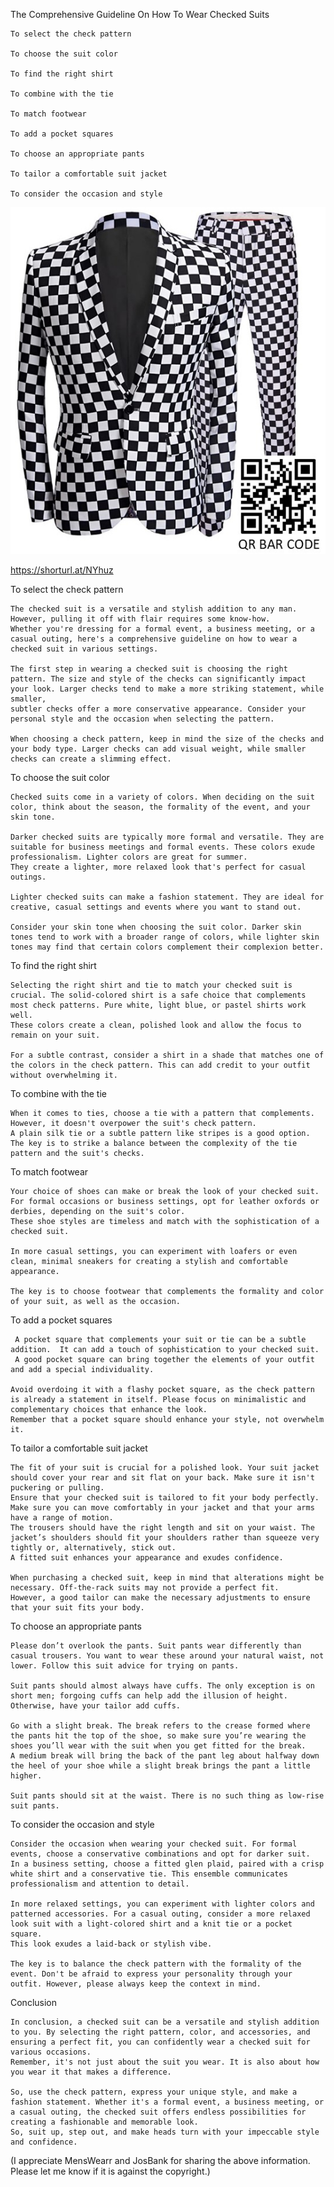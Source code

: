 The Comprehensive Guideline On How To Wear Checked Suits


    To select the check pattern

    To choose the suit color

    To find the right shirt

    To combine with the tie

    To match footwear

    To add a pocket squares

    To choose an appropriate pants

    To tailor a comfortable suit jacket

    To consider the occasion and style
    

![The Comprehensive Guideline On How To Wear Checked Suits](https://github.com/ywangnccu/ywang/blob/main/images/CheckedSuit1.jpg)


https://shorturl.at/NYhuz

To select the check pattern

    The checked suit is a versatile and stylish addition to any man. However, pulling it off with flair requires some know-how. 
    Whether you're dressing for a formal event, a business meeting, or a casual outing, here's a comprehensive guideline on how to wear a checked suit in various settings.

    The first step in wearing a checked suit is choosing the right pattern. The size and style of the checks can significantly impact your look. Larger checks tend to make a more striking statement, while smaller, 
    subtler checks offer a more conservative appearance. Consider your personal style and the occasion when selecting the pattern.

    When choosing a check pattern, keep in mind the size of the checks and your body type. Larger checks can add visual weight, while smaller checks can create a slimming effect.

To choose the suit color

    Checked suits come in a variety of colors. When deciding on the suit color, think about the season, the formality of the event, and your skin tone.

    Darker checked suits are typically more formal and versatile. They are suitable for business meetings and formal events. These colors exude professionalism. Lighter colors are great for summer. 
    They create a lighter, more relaxed look that's perfect for casual outings.

    Lighter checked suits can make a fashion statement. They are ideal for creative, casual settings and events where you want to stand out.

    Consider your skin tone when choosing the suit color. Darker skin tones tend to work with a broader range of colors, while lighter skin tones may find that certain colors complement their complexion better.

To find the right shirt

    Selecting the right shirt and tie to match your checked suit is crucial. The solid-colored shirt is a safe choice that complements most check patterns. Pure white, light blue, or pastel shirts work well. 
    These colors create a clean, polished look and allow the focus to remain on your suit.

    For a subtle contrast, consider a shirt in a shade that matches one of the colors in the check pattern. This can add credit to your outfit without overwhelming it.

To combine with the tie

    When it comes to ties, choose a tie with a pattern that complements. However, it doesn't overpower the suit's check pattern. 
    A plain silk tie or a subtle pattern like stripes is a good option. The key is to strike a balance between the complexity of the tie pattern and the suit's checks.

To match footwear

    Your choice of shoes can make or break the look of your checked suit. For formal occasions or business settings, opt for leather oxfords or derbies, depending on the suit's color. 
    These shoe styles are timeless and match with the sophistication of a checked suit.

    In more casual settings, you can experiment with loafers or even clean, minimal sneakers for creating a stylish and comfortable appearance.

    The key is to choose footwear that complements the formality and color of your suit, as well as the occasion.

To add a pocket squares

     A pocket square that complements your suit or tie can be a subtle addition.  It can add a touch of sophistication to your checked suit. 
     A good pocket square can bring together the elements of your outfit and add a special individuality.

    Avoid overdoing it with a flashy pocket square, as the check pattern is already a statement in itself. Please focus on minimalistic and complementary choices that enhance the look. 
    Remember that a pocket square should enhance your style, not overwhelm it.

To tailor a comfortable suit jacket

    The fit of your suit is crucial for a polished look. Your suit jacket should cover your rear and sit flat on your back. Make sure it isn't puckering or pulling. 
    Ensure that your checked suit is tailored to fit your body perfectly. Make sure you can move comfortably in your jacket and that your arms have a range of motion. 
    The trousers should have the right length and sit on your waist. The jacket’s shoulders should fit your shoulders rather than squeeze very tightly or, alternatively, stick out. 
    A fitted suit enhances your appearance and exudes confidence.

    When purchasing a checked suit, keep in mind that alterations might be necessary. Off-the-rack suits may not provide a perfect fit. 
    However, a good tailor can make the necessary adjustments to ensure that your suit fits your body.

To choose an appropriate pants

    Please don’t overlook the pants. Suit pants wear differently than casual trousers. You want to wear these around your natural waist, not lower. Follow this suit advice for trying on pants.

    Suit pants should almost always have cuffs. The only exception is on short men; forgoing cuffs can help add the illusion of height. Otherwise, have your tailor add cuffs.

    Go with a slight break. The break refers to the crease formed where the pants hit the top of the shoe, so make sure you’re wearing the shoes you’ll wear with the suit when you get fitted for the break. 
    A medium break will bring the back of the pant leg about halfway down the heel of your shoe while a slight break brings the pant a little higher.

    Suit pants should sit at the waist. There is no such thing as low-rise suit pants.

To consider the occasion and style

    Consider the occasion when wearing your checked suit. For formal events, choose a conservative combinations and opt for darker suit. 
    In a business setting, choose a fitted glen plaid, paired with a crisp white shirt and a conservative tie. This ensemble communicates professionalism and attention to detail.

    In more relaxed settings, you can experiment with lighter colors and patterned accessories. For a casual outing, consider a more relaxed look suit with a light-colored shirt and a knit tie or a pocket square. 
    This look exudes a laid-back or stylish vibe.

    The key is to balance the check pattern with the formality of the event. Don't be afraid to express your personality through your outfit. However, please always keep the context in mind.

Conclusion

    In conclusion, a checked suit can be a versatile and stylish addition to you. By selecting the right pattern, color, and accessories, and ensuring a perfect fit, you can confidently wear a checked suit for various occasions. 
    Remember, it's not just about the suit you wear. It is also about how you wear it that makes a difference.

    So, use the check pattern, express your unique style, and make a fashion statement. Whether it's a formal event, a business meeting, or a casual outing, the checked suit offers endless possibilities for creating a fashionable and memorable look. 
    So, suit up, step out, and make heads turn with your impeccable style and confidence.



(I appreciate MensWearr and JosBank for sharing the above information. Please let me know if it is against the copyright.)
